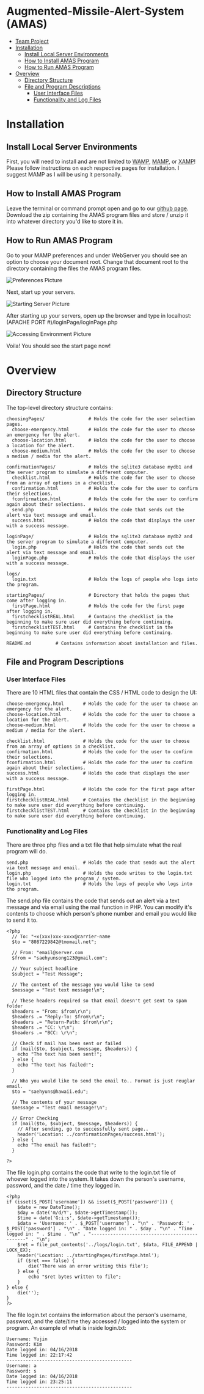 # Augmented-Missile-Alert-System (AMAS)
* [Team Project](https://laulima.hawaii.edu/portal/site/MAN.XLSICS414ba.201830/tool/8ee0f9b5-a23a-4623-be7f-d2485e060a13/question/6244052/q31326262/-/list)
* [Installation](#installation)
  * [Install Local Server Environments](#install-local-server-environments)
  * [How to Install AMAS Program](#how-to-install-amas-program)
  * [How to Run AMAS Program](#how-to-run-amas-program)
* [Overview](#overview)
  * [Directory Structure](#directory-structure)
  * [File and Program Descriptions](#file-and-program-descriptions)
    * [User Interface Files](#user-interface-files)
    * [Functionality and Log Files](#functionality-and-log-files)

# Installation

## Install Local Server Environments
First, you will need to install and are not limited to [WAMP](http://www.wampserver.com/en/), [MAMP](https://www.mamp.info/en/), or [XAMP](https://www.apachefriends.org/index.html)! Please follow instructions on each respective pages for installation. I suggest MAMP as I will be using it personally. 

## How to Install AMAS Program
Leave the terminal or command prompt open and go to our [github page](https://github.com/Team-Giraffe/Augmented-Missile-Alert-System). Download the zip containing the AMAS program files and store / unzip it into whatever directory you'd like to store it in.

## How to Run AMAS Program
Go to your MAMP preferences and under WebServer you should see an option to choose your document root. Change that document root to the directory containing the files the AMAS program files. 

![Preferences Picture](https://github.com/Team-Giraffe/Augmented-Missile-Alert-System/blob/master/Screen%20Shot%202018-04-19%20at%209.31.31%20AM.png)

Next, start up your servers. 

![Starting Server Picture](https://github.com/Team-Giraffe/Augmented-Missile-Alert-System/blob/master/Screen%20Shot%202018-04-19%20at%209.31.45%20AM.png)

After starting up your servers, open up the browser and type in localhost:(APACHE PORT #)/loginPage/loginPage.php

![Accessing Environment Picture](https://github.com/Team-Giraffe/Augmented-Missile-Alert-System/blob/master/Screen%20Shot%202018-04-19%20at%209.31.22%20AM.png)

Voila! You should see the start page now!

# Overview

## Directory Structure
The top-level directory structure contains:

```
choosingPages/                # Holds the code for the user selection pages.
  choose-emergency.html       # Holds the code for the user to choose an emergency for the alert.
  choose-location.html        # Holds the code for the user to choose a location for the alert.
  choose-medium.html          # Holds the code for the user to choose a medium / media for the alert.
  
confirmationPages/            # Holds the sqlite3 database mydb1 and the server program to simulate a different computer.
  checklist.html              # Holds the code for the user to choose from an array of options in a checklist.
  confirmation.html           # Holds the code for the user to confirm their selections.
  fconfirmation.html          # Holds the code for the user to confirm again about their selections.
  send.php                    # Holds the code that sends out the alert via text message and email.
  success.html                # Holds the code that displays the user with a success message.
  
loginPage/                    # Holds the sqlite3 database mydb2 and the server program to simulate a different computer.
  login.php                   # Holds the code that sends out the alert via text message and email.
  loginPage.php               # Holds the code that displays the user with a success message.
  
logs/
  login.txt                   # Holds the logs of people who logs into tho program.

startingPages/                # Directory that holds the pages that come after logging in.
  firstPage.html              # Holds the code for the first page after logging in.
  firstchecklistREAL.html     # Contains the checklist in the beginning to make sure user did everything before continuing.
  firstchecklistTEST.html     # Contains the checklist in the beginning to make sure user did everything before continuing.

README.md         # Contains information about installation and files.
```

## File and Program Descriptions

### User Interface Files
There are 10 HTML files that contain the CSS / HTML code to design the UI:
```
choose-emergency.html       # Holds the code for the user to choose an emergency for the alert.
choose-location.html        # Holds the code for the user to choose a location for the alert.
choose-medium.html          # Holds the code for the user to choose a medium / media for the alert.  

checklist.html              # Holds the code for the user to choose from an array of options in a checklist.
confirmation.html           # Holds the code for the user to confirm their selections.
fconfirmation.html          # Holds the code for the user to confirm again about their selections.
success.html                # Holds the code that displays the user with a success message.
 
firstPage.html              # Holds the code for the first page after logging in.
firstchecklistREAL.html     # Contains the checklist in the beginning to make sure user did everything before continuing.
firstchecklistTEST.html     # Contains the checklist in the beginning to make sure user did everything before continuing.
```

### Functionality and Log Files

There are three php files and a txt file that help simulate what the real program will do.
```
send.php                    # Holds the code that sends out the alert via text message and email.
login.php                   # Holds the code writes to the login.txt file who logged into the program / system.
login.txt                   # Holds the logs of people who logs into tho program.
```

The send.php file contains the code that sends out an alert via a text message and via email using the mail function in PHP.
You can modify it's contents to choose which person's phone number and email you would like to send it to.

```
<?php
  // To: "+x(xxx)xxx-xxxx@carrier-name
  $to = "8087229842@tmomail.net";
  
  // From: "email@server.com
  $from = "saehyunsong123@gmail.com";
  
  // Your subject headline
  $subject = "Test Message";
  
  // The content of the message you would like to send
  $message = "Test text message!\n";
  
  // These headers required so that email doesn't get sent to spam folder
  $headers = "From: $from\r\n";
  $headers .= "Reply-To: $from\r\n";
  $headers .= "Return-Path: $from\r\n";
  $headers .= "CC: \r\n";
  $headers .= "BCC: \r\n";
  
  // Check if mail has been sent or failed
  if (mail($to, $subject, $message, $headers)) {
    echo "The text has been sent!";
  } else {
    echo "The text has failed!";
  }
  
  // Who you would like to send the email to.. Format is just reuglar email.
  $to = "saehyuns@hawaii.edu";
  
  // The contents of your message
  $message = "Test email message!\n";
  
  // Error Checking
  if (mail($to, $subject, $message, $headers)) {   
    // After sending, go to successfully sent page..
    header('Location: ../confirmationPages/success.html');
  } else {
    echo "The email has failed!";
  }

?>
```

The file login.php contains the code that write to the login.txt file of whoever logged into the system.
It takes down the person's username, password, and the date / time they logged in.

```
<?php
if (isset($_POST['username']) && isset($_POST['password'])) {
    $date = new DateTime();
    $day = date('m/d/Y', $date->getTimestamp());
    $time = date('G:i:s', $date->getTimestamp());
    $data = 'Username: ' . $_POST['username'] . "\n" . 'Password: ' . $_POST['password'] . "\n" . "Date logged in: " . $day . "\n" . "Time logged in: " . $time . "\n" . "----------------------------------------------" . "\n";
    $ret = file_put_contents('../logs/login.txt', $data, FILE_APPEND | LOCK_EX);
    header('Location: ../startingPages/firstPage.html');
    if ($ret === false) {
        die('There was an error writing this file');
    } else {
        echo "$ret bytes written to file";
    }
} else {
    die('');
}
?>
```

The file login.txt contains the information about the person's username, password, and the date/time they accessed / logged into the system or program. An example of what is inside login.txt:
```
Username: Yujin
Password: Kim
Date logged in: 04/16/2018
Time logged in: 22:17:42
----------------------------------------------
Username: a
Password: s
Date logged in: 04/16/2018
Time logged in: 23:25:11
----------------------------------------------
```
